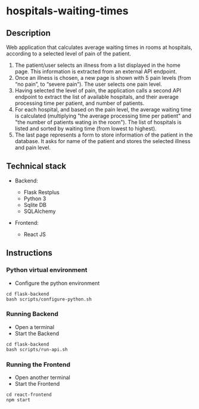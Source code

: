 # hospitals-waiting-times

## Description
Web application that calculates average waiting times in rooms at hospitals, according to a selected level of pain of the patient. 
1.	The patient/user selects an illness from a list displayed in the home page. This information is extracted from an external API endpoint.
2.	Once an illness is chosen, a new page is shown with 5 pain levels (from “no pain”, to “severe pain”). The user selects one pain level.
3.	Having selected the level of pain, the application calls a second API endpoint to extract the list of available hospitals, and their average processing time per patient, and number of patients.
4.	For each hospital, and based on the pain level, the average waiting time is calculated (multiplying "the average processing time per patient" and "the number of patients wating in the room"). The list of hospitals is listed and sorted by waiting time (from lowest to highest).
5.	The last page represents a form to store information of the patient in the database. It asks for name of the patient and stores the selected illness and pain level. 

## Technical stack
* Backend:
    - Flask Restplus
    - Python 3
    - Sqlite DB
    - SQLAlchemy

* Frontend:
    - React JS

## Instructions
### Python virtual environment
* Configure the python environment

```shell
cd flask-backend
bash scripts/configure-python.sh
```

### Running Backend
* Open a terminal 
* Start the Backend

```shell
cd flask-backend
bash scripts/run-api.sh
```

### Running the Frontend 
* Open another terminal 
* Start the Frontend

```shell
cd react-frontend
npm start
```
